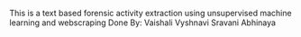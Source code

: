 This is a text based forensic activity extraction using unsupervised machine learning and webscraping
Done By:
Vaishali 
Vyshnavi
Sravani
Abhinaya
